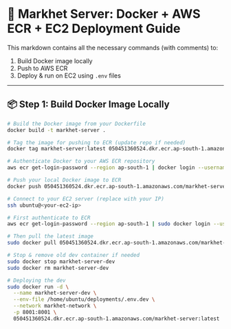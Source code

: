 # 🚀 Markhet Server: Docker + AWS ECR + EC2 Deployment Guide

This markdown contains all the necessary commands (with comments) to:

1. Build Docker image locally
2. Push to AWS ECR
3. Deploy & run on EC2 using `.env` files

---

## 📦 Step 1: Build Docker Image Locally

```bash
# Build the Docker image from your Dockerfile
docker build -t markhet-server .

# Tag the image for pushing to ECR (update repo if needed)
docker tag markhet-server:latest 050451360524.dkr.ecr.ap-south-1.amazonaws.com/markhet-server:latest

# Authenticate Docker to your AWS ECR repository
aws ecr get-login-password --region ap-south-1 | docker login --username AWS --password-stdin 050451360524.dkr.ecr.ap-south-1.amazonaws.com

# Push your local Docker image to ECR
docker push 050451360524.dkr.ecr.ap-south-1.amazonaws.com/markhet-server:latest

# Connect to your EC2 server (replace with your IP)
ssh ubuntu@<your-ec2-ip>

# First authenticate to ECR
aws ecr get-login-password --region ap-south-1 | sudo docker login --username AWS --password-stdin 050451360524.dkr.ecr.ap-south-1.amazonaws.com

# Then pull the latest image
sudo docker pull 050451360524.dkr.ecr.ap-south-1.amazonaws.com/markhet-server:latest

# Stop & remove old dev container if needed
sudo docker stop markhet-server-dev
sudo docker rm markhet-server-dev

# Deploying the dev
sudo docker run -d \
  --name markhet-server-dev \
  --env-file /home/ubuntu/deployments/.env.dev \
  --network markhet-network \
  -p 8001:8001 \
  050451360524.dkr.ecr.ap-south-1.amazonaws.com/markhet-server:latest

```
